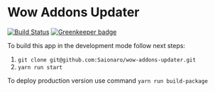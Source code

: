 # Wow Addons Updater
[![Build Status](https://www.travis-ci.com/Saionaro/wow-addons-updater.svg?branch=master)](https://travis-ci.org/Saionaro/wow-addons-updater) [![Greenkeeper badge](https://badges.greenkeeper.io/Saionaro/wow-addons-updater.svg)](https://greenkeeper.io/)

To build this app in the development mode follow next steps:   

1. `git clone git@github.com:Saionaro/wow-addons-updater.git`   
2. `yarn run start`   

To deploy production version use command `yarn run build-package`   
